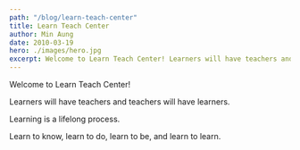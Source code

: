 ```yaml
---
path: "/blog/learn-teach-center"
title: Learn Teach Center
author: Min Aung
date: 2010-03-19
hero: ./images/hero.jpg
excerpt: Welcome to Learn Teach Center! Learners will have teachers and teachers will have learners.
---
```

Welcome to Learn Teach Center!

Learners will have teachers and teachers will have learners.

Learning is a lifelong process.

Learn to know, learn to do, learn to be, and learn to learn.